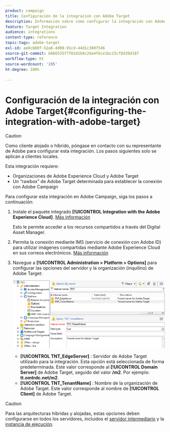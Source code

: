 ```yaml
---
product: campaign
title: Configuración de la integración con Adobe Target
description: Información sobre cómo configurar la integración con Adobe Target
feature: Target Integration
audience: integrations
content-type: reference
topic-tags: adobe-target
exl-id: ae8c680f-52a6-4d00-91cd-44d1c3807546
source-git-commit: b666535f7f82d1b8c2da4fbce1bc25cf8d39d187
workflow-type: ht
source-wordcount: '195'
ht-degree: 100%

---
```


# Configuración de la integración con Adobe Target{#configuring-the-integration-with-adobe-target}




>[!CAUTION]
>
> Como cliente alojado o híbrido, póngase en contacto con su representante de Adobe para configurar esta integración. Los pasos siguientes solo se aplican a clientes locales.

Esta integración requiere:

* Organizaciones de Adobe Experience Cloud y Adobe Target
* Un “rawbox” de Adobe Target determinada para establecer la conexión con Adobe Campaign

Para configurar esta integración en Adobe Campaign, siga los pasos a continuación:

1. Instale el paquete integrado **[!UICONTROL Integration with the Adobe Experience Cloud]**. [Más información](../../platform/using/working-with-data-packages.md#importing-packages)

   Esto le permite acceder a los recursos compartidos a través del Digital Asset Manager.

1. Permita la conexión mediante IMS (servicio de conexión con Adobe ID) para utilizar imágenes compartidas mediante Adobe Experience Cloud en sus correos electrónicos. [Más información](../../integrations/using/about-adobe-id.md)
1. Navegue a **[!UICONTROL Administration > Platform > Options]** para configurar las opciones del servidor y la organización (inquilino) de Adobe Target:

   ![](assets/tar_options.png)

   * **[!UICONTROL TNT_EdgeServer]** : Servidor de Adobe Target utilizado para la integración. Esta opción está seleccionada de forma predeterminada. Este valor corresponde al **[!UICONTROL Domain Server]** de Adobe Target, seguido del valor **/m2**. Por ejemplo: **tt.omtrdc.net/m2**.
   * **[!UICONTROL TNT_TenantName]** : Nombre de la organización de Adobe Target. Este valor corresponde al nombre de **[!UICONTROL Client]** de Adobe Target.


>[!CAUTION]
>
>Para las arquitecturas híbridas y alojadas, estas opciones deben configurarse en todos los servidores, incluidos el [servidor intermediario](../../installation/using/mid-sourcing-server.md) y la [instancia de ejecución](../../message-center/using/configuring-instances.md#execution-instance).